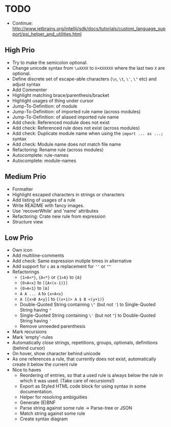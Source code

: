 # TODO
* Continue: http://www.jetbrains.org/intellij/sdk/docs/tutorials/custom_language_support/psi_helper_and_utilities.html

## High Prio
* Try to make the semicolon optional.
* Change unicode syntax from `\uXXXX` to `U+XXXXXX` where the last two `X` are optional.
* Define discrete set of escape-able characters (`\n`, `\t`, `\'`, `\"` etc) and adjust syntax
* Add Commenter
* Highlight matching brace/parenthesis/bracket
* Highlight usages of thing under cursor
* Jump-To-Definition: of module
* Jump-To-Definition: of imported rule name (across modules)
* Jump-To-Definition: of aliased imported rule name
* Add check: Referenced module does not exist
* Add check: Referenced rule does not exist (across modules)
* Add check: Duplicate module name when using the `import ... as ...;` syntax
* Add check: Module name does not match file name
* Refactoring: Rename rule (across modules)
* Autocomplete: rule-names
* Autocomplete: module-names

## Medium Prio
* Formatter
* Highlight escaped characters in strings or characters
* Add listing of usages of a rule
* Write README with fancy images.
* Use 'recoverWhile' and 'name' attributes
* Refactoring: Crate new rule from expression
* Structure view

## Low Prio
* Own icon
* Add multiline-comments
* Add check: Same expression mutiple times in alternative
* Add support for `ε` as a replacement for `''` or `""`
* Refactorings
    * `{1>A<*}`, `{A<*}` or `{1>A}` to `{A}`
    * `{0>A<x}` to `[{A<(x-1)}]`
    * `{0>A<1}` to `[A]`
    * `A A ... A` to `{x>A<x}`
    * `A [{x>B A<y}]` to `{(x+1)> A $ B <(y+1)}`
    * Double-Quoted String containing `\"` (but not `'`) to Single-Quoted String having `"` 
    * Single-Quoted String containing `\'` (but not `"`) to Double-Quoted String having `'` 
    * Remove unneeded parenthesis
* Mark recursions
* Mark 'empty'-rules
* Automatically close strings, repetitions, groups, optionals, definitions (behind cursor)
* On hover, show character behind unicode    
* As one references a rule, that currently does not exist, automatically create it below the current rule
* Nice to haves
    * Reordering of entries, so that a used rule is always below the rule in which it was used. (Take care of recursions!)
    * Export as Styled HTML code block for using syntax in some documentation.
    * Helper for resolving ambiguities
    * Generate (E)BNF
    * Parse string against some rule -> Parse-tree or JSON
    * Match string against some rule
    * Create syntax diagram